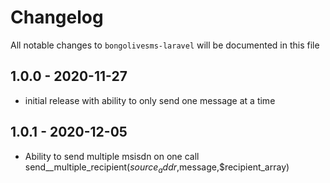 # Changelog

All notable changes to `bongolivesms-laravel` will be documented in this file

## 1.0.0 - 2020-11-27

- initial release with ability to only send one message at a time 


## 1.0.1 - 2020-12-05

- Ability to send multiple msisdn on one call  send__multiple_recipient($source_addr,$message,$recipient_array)
